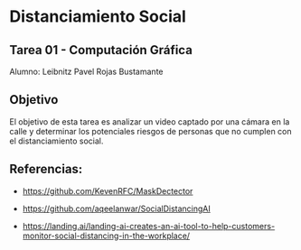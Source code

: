 # Distanciamiento Social
## Tarea 01 - Computación Gráfica

Alumno: Leibnitz Pavel Rojas Bustamante

## Objetivo
El objetivo de esta tarea es analizar un video captado por una cámara en la calle y
determinar los potenciales riesgos de personas que no cumplen con el distanciamiento
social.

## Referencias:

* https://github.com/KevenRFC/MaskDectector

* https://github.com/aqeelanwar/SocialDistancingAI

* https://landing.ai/landing-ai-creates-an-ai-tool-to-help-customers-monitor-social-distancing-in-the-workplace/
